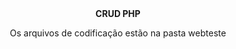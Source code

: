 <center>
<strong>CRUD PHP</strong>
<p>Os arquivos de codificação estão na pasta webteste</p>

 </center>
